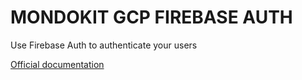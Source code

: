 # MONDOKIT GCP FIREBASE AUTH

Use Firebase Auth to authenticate your users

[Official documentation](https://mondo-mob.github.io/gae-js-docs/packages/gae-js-firebase-auth.html)
